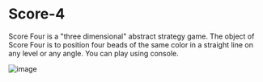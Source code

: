 # Score-4
Score Four is a "three dimensional" abstract strategy game.
The object of Score Four is to position four beads of the same color in a straight line on any level or any angle.
You can play using console.

![image](https://user-images.githubusercontent.com/68539328/232347288-5bc46f6b-213f-447b-b670-abe731039ca5.png)
